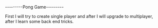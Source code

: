---------Pong Game---------


First I will try to create single player and after I will upgrade to multiplayer, after I learn some back end tricks.